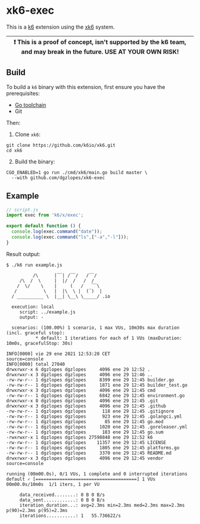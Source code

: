 # xk6-exec

This is a [k6](https://github.com/loadimpact/k6) extension using the
[xk6](https://github.com/k6io/xk6) system.

| :exclamation: This is a proof of concept, isn't supported by the k6 team, and may break in the future. USE AT YOUR OWN RISK! |
|------|

## Build

To build a `k6` binary with this extension, first ensure you have the prerequisites:

- [Go toolchain](https://go101.org/article/go-toolchain.html)
- Git

Then:

1. Clone `xk6`:
  ```shell
  git clone https://github.com/k6io/xk6.git
  cd xk6
  ```

2. Build the binary:
  ```shell
  CGO_ENABLED=1 go run ./cmd/xk6/main.go build master \
    --with github.com/dgzlopes/xk6-exec
  ```

## Example

```javascript
// script.js
import exec from 'k6/x/exec';

export default function () {
  console.log(exec.command("date"));
  console.log(exec.command("ls",["-a","-l"]));
}
```

Result output:

```
$ ./k6 run example.js

          /\      |‾‾| /‾‾/   /‾‾/   
     /\  /  \     |  |/  /   /  /    
    /  \/    \    |     (   /   ‾‾\  
   /          \   |  |\  \ |  (‾)  | 
  / __________ \  |__| \__\ \_____/ .io

  execution: local
     script: ../example.js
     output: -

  scenarios: (100.00%) 1 scenario, 1 max VUs, 10m30s max duration (incl. graceful stop):
           * default: 1 iterations for each of 1 VUs (maxDuration: 10m0s, gracefulStop: 30s)

INFO[0000] vie 29 ene 2021 12:53:28 CET                  source=console
INFO[0000] total 27040
drwxrwxr-x 6 dgzlopes dgzlopes     4096 ene 29 12:52 .
drwxrwxr-x 3 dgzlopes dgzlopes     4096 ene 29 12:46 ..
-rw-rw-r-- 1 dgzlopes dgzlopes     8399 ene 29 12:45 builder.go
-rw-rw-r-- 1 dgzlopes dgzlopes     1871 ene 29 12:45 builder_test.go
drwxrwxr-x 3 dgzlopes dgzlopes     4096 ene 29 12:45 cmd
-rw-rw-r-- 1 dgzlopes dgzlopes     6842 ene 29 12:45 environment.go
drwxrwxr-x 8 dgzlopes dgzlopes     4096 ene 29 12:45 .git
drwxrwxr-x 3 dgzlopes dgzlopes     4096 ene 29 12:45 .github
-rw-rw-r-- 1 dgzlopes dgzlopes      118 ene 29 12:45 .gitignore
-rw-rw-r-- 1 dgzlopes dgzlopes      923 ene 29 12:45 .golangci.yml
-rw-rw-r-- 1 dgzlopes dgzlopes       85 ene 29 12:45 go.mod
-rw-rw-r-- 1 dgzlopes dgzlopes     1020 ene 29 12:45 .goreleaser.yml
-rw-rw-r-- 1 dgzlopes dgzlopes      183 ene 29 12:45 go.sum
-rwxrwxr-x 1 dgzlopes dgzlopes 27598848 ene 29 12:52 k6
-rw-rw-r-- 1 dgzlopes dgzlopes    11357 ene 29 12:45 LICENSE
-rw-rw-r-- 1 dgzlopes dgzlopes     1805 ene 29 12:45 platforms.go
-rw-rw-r-- 1 dgzlopes dgzlopes     3370 ene 29 12:45 README.md
drwxrwxr-x 3 dgzlopes dgzlopes     4096 ene 29 12:45 vendor  source=console

running (00m00.0s), 0/1 VUs, 1 complete and 0 interrupted iterations
default ✓ [======================================] 1 VUs  00m00.0s/10m0s  1/1 iters, 1 per VU

     data_received........: 0 B 0 B/s
     data_sent............: 0 B 0 B/s
     iteration_duration...: avg=2.3ms min=2.3ms med=2.3ms max=2.3ms p(90)=2.3ms p(95)=2.3ms
     iterations...........: 1   55.736622/s
```
